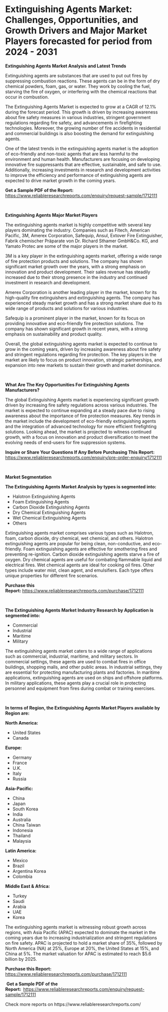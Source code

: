 <p><h1>Extinguishing Agents Market: Challenges, Opportunities, and Growth Drivers and Major Market Players forecasted for period from 2024 - 2031</h1></p><p><strong>Extinguishing Agents Market Analysis and Latest Trends</strong></p>
<p><p>Extinguishing agents are substances that are used to put out fires by suppressing combustion reactions. These agents can be in the form of dry chemical powders, foam, gas, or water. They work by cooling the fuel, starving the fire of oxygen, or interfering with the chemical reactions that occur in combustion.</p><p>The Extinguishing Agents Market is expected to grow at a CAGR of 12.1% during the forecast period. This growth is driven by increasing awareness about fire safety measures in various industries, stringent government regulations regarding fire safety, and advancements in firefighting technologies. Moreover, the growing number of fire accidents in residential and commercial buildings is also boosting the demand for extinguishing agents.</p><p>One of the latest trends in the extinguishing agents market is the adoption of eco-friendly and non-toxic agents that are less harmful to the environment and human health. Manufacturers are focusing on developing innovative fire suppressants that are effective, sustainable, and safe to use. Additionally, increasing investments in research and development activities to improve the efficiency and performance of extinguishing agents are expected to drive market growth in the coming years.</p></p>
<p><strong>Get a Sample PDF of the Report:&nbsp;</strong> <a href="https://www.reliableresearchreports.com/enquiry/request-sample/1712111">https://www.reliableresearchreports.com/enquiry/request-sample/1712111</a></p>
<p>&nbsp;</p>
<p><strong>Extinguishing Agents Major Market Players</strong></p>
<p><p>The extinguishing agents market is highly competitive with several key players dominating the industry. Companies such as Fitech, American Pacific, 3M, Amerex Corporation, Safequip, Ansul, Extover Fire Extinguisher, Fabrik chemischer Präparate von Dr. Richard Sthamer GmbH&Co. KG, and Yamato Protec are some of the major players in the market.</p><p>3M is a key player in the extinguishing agents market, offering a wide range of fire protection products and solutions. The company has shown significant market growth over the years, with a strong emphasis on innovation and product development. Their sales revenue has steadily increased due to their strong presence in the industry and continued investment in research and development.</p><p>Amerex Corporation is another leading player in the market, known for its high-quality fire extinguishers and extinguishing agents. The company has experienced steady market growth and has a strong market share due to its wide range of products and solutions for various industries.</p><p>Safequip is a prominent player in the market, known for its focus on providing innovative and eco-friendly fire protection solutions. The company has shown significant growth in recent years, with a strong emphasis on sustainability and product quality.</p><p>Overall, the global extinguishing agents market is expected to continue to grow in the coming years, driven by increasing awareness about fire safety and stringent regulations regarding fire protection. The key players in the market are likely to focus on product innovation, strategic partnerships, and expansion into new markets to sustain their growth and market dominance.</p></p>
<p>&nbsp;</p>
<p><strong>What Are The Key Opportunities For Extinguishing Agents Manufacturers?</strong></p>
<p><p>The global Extinguishing Agents market is experiencing significant growth driven by increasing fire safety regulations across various industries. The market is expected to continue expanding at a steady pace due to rising awareness about the importance of fire protection measures. Key trends in the market include the development of eco-friendly extinguishing agents and the integration of advanced technology for more efficient firefighting solutions. Looking ahead, the market is projected to witness continued growth, with a focus on innovation and product diversification to meet the evolving needs of end-users for fire suppression systems.</p></p>
<p><strong>Inquire or Share Your Questions If Any Before Purchasing This Report:</strong> <a href="https://www.reliableresearchreports.com/enquiry/pre-order-enquiry/1712111">https://www.reliableresearchreports.com/enquiry/pre-order-enquiry/1712111</a></p>
<p>&nbsp;</p>
<p><strong>Market Segmentation</strong></p>
<p><strong>The Extinguishing Agents Market Analysis by types is segmented into:</strong></p>
<p><ul><li>Halotron Extinguishing Agents</li><li>Foam Extinguishing Agents</li><li>Carbon Dioxide Extinguishing Agents</li><li>Dry Chemical Extinguishing Agents</li><li>Wet Chemical Extinguishing Agents</li><li>Others</li></ul></p>
<p><p>Extinguishing agents market comprises various types such as Halotron, foam, carbon dioxide, dry chemical, wet chemical, and others. Halotron extinguishing agents are popular for being clean, non-conductive, and eco-friendly. Foam extinguishing agents are effective for smothering fires and preventing re-ignition. Carbon dioxide extinguishing agents starve a fire of oxygen. Dry chemical agents are useful for combating flammable liquid and electrical fires. Wet chemical agents are ideal for cooking oil fires. Other types include water mist, clean agent, and emulsifiers. Each type offers unique properties for different fire scenarios.</p></p>
<p><strong>Purchase this Report:&nbsp;</strong><a href="https://www.reliableresearchreports.com/purchase/1712111">https://www.reliableresearchreports.com/purchase/1712111</a></p>
<p>&nbsp;</p>
<p><strong>The Extinguishing Agents Market Industry Research by Application is segmented into:</strong></p>
<p><ul><li>Commercial</li><li>Industrial</li><li>Maritime</li><li>Military</li></ul></p>
<p><p>The extinguishing agents market caters to a wide range of applications such as commercial, industrial, maritime, and military sectors. In commercial settings, these agents are used to combat fires in office buildings, shopping malls, and other public areas. In industrial settings, they are essential for protecting manufacturing plants and factories. In maritime applications, extinguishing agents are used on ships and offshore platforms. In military applications, these agents play a crucial role in protecting personnel and equipment from fires during combat or training exercises.</p></p>
<p>&nbsp;</p>
<p><strong>In terms of Region, the Extinguishing Agents Market Players available by Region are:</strong></p>
<p>
    <p> <strong> North America: </strong>
        <ul>
            <li>United States</li>
            <li>Canada</li>
        </ul>
        </p> 
    <p> <strong> Europe: </strong>
        <ul>
            <li>Germany</li>
            <li>France</li>
            <li>U.K.</li>
            <li>Italy</li>
            <li>Russia</li>
        </ul>
        </p> 
    <p> <strong> Asia-Pacific: </strong>
        <ul>
            <li>China</li>
            <li>Japan</li>
            <li>South Korea</li>
            <li>India</li>
            <li>Australia</li>
            <li>China Taiwan</li>
            <li>Indonesia</li>
            <li>Thailand</li>
            <li>Malaysia</li>
        </ul>
        </p> 
    <p> <strong> Latin America: </strong>
        <ul>
            <li>Mexico</li>
            <li>Brazil</li>
            <li>Argentina Korea</li>
            <li>Colombia</li>
        </ul>
        </p> 
    <p> <strong> Middle East & Africa: </strong>
        <ul>
            <li>Turkey</li>
            <li>Saudi</li>
            <li>Arabia</li>
            <li>UAE</li>
            <li>Korea</li>
        </ul>
    </p>
    </p>
<p><p>The extinguishing agents market is witnessing robust growth across regions, with Asia Pacific (APAC) expected to dominate the market in the coming years due to increasing industrialization and stringent regulations on fire safety. APAC is projected to hold a market share of 35%, followed by North America (NA) at 25%, Europe at 20%, the United States at 15%, and China at 5%. The market valuation for APAC is estimated to reach $5.6 billion by 2025.</p></p>
<p><strong>Purchase this Report: </strong><a href="https://www.reliableresearchreports.com/purchase/1712111">https://www.reliableresearchreports.com/purchase/1712111</a></p>
<p>&nbsp;<strong>Get a Sample PDF of the Report:&nbsp;&nbsp;</strong><a href="https://www.reliableresearchreports.com/enquiry/request-sample/1712111">https://www.reliableresearchreports.com/enquiry/request-sample/1712111</a></p>
<p><strong></strong></p>
<p>Check more reports on https://www.reliableresearchreports.com/</p>